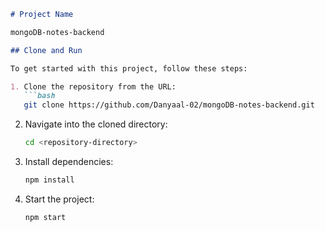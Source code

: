 ```markdown
# Project Name

mongoDB-notes-backend

## Clone and Run

To get started with this project, follow these steps:

1. Clone the repository from the URL:
   ```bash
   git clone https://github.com/Danyaal-02/mongoDB-notes-backend.git
   ```

2. Navigate into the cloned directory:
   ```bash
   cd <repository-directory>
   ```

3. Install dependencies:
   ```bash
   npm install
   ```

4. Start the project:
   ```bash
   npm start
   ```
